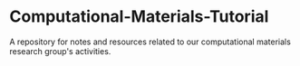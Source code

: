 # Computational-Materials-Tutorial
A repository for notes and resources related to our computational materials research group's activities.

